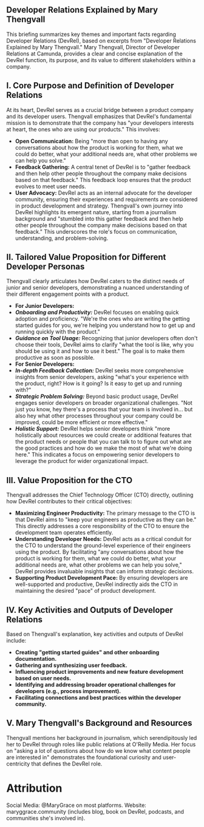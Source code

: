 ## Developer Relations Explained by Mary Thengvall
This briefing summarizes key themes and important facts regarding Developer Relations (DevRel), based on excerpts from "Developer Relations Explained by Mary Thengvall." Mary Thengvall, Director of Developer Relations at Camunda, provides a clear and concise explanation of the DevRel function, its purpose, and its value to different stakeholders within a company.

## I. Core Purpose and Definition of Developer Relations
At its heart, DevRel serves as a crucial bridge between a product company and its developer users. Thengvall emphasizes that DevRel's fundamental mission is to demonstrate that the company has "your developers interests at heart, the ones who are using our products." This involves:

* **Open Communication:** Being "more than open to having any conversations about how the product is working for them, what we could do better, what your additional needs are, what other problems we can help you solve."
* **Feedback Gathering:** A central tenet of DevRel is to "gather feedback and then help other people throughout the company make decisions based on that feedback." This feedback loop ensures that the product evolves to meet user needs.
* **User Advocacy:** DevRel acts as an internal advocate for the developer community, ensuring their experiences and requirements are considered in product development and strategy.
Thengvall's own journey into DevRel highlights its emergent nature, starting from a journalism background and "stumbled into this gather feedback and then help other people throughout the company make decisions based on that feedback." This underscores the role's focus on communication, understanding, and problem-solving.

## II. Tailored Value Proposition for Different Developer Personas
Thengvall clearly articulates how DevRel caters to the distinct needs of junior and senior developers, demonstrating a nuanced understanding of their different engagement points with a product.

* **For Junior Developers:**
* ***Onboarding and Productivity:*** DevRel focuses on enabling quick adoption and proficiency. "We're the ones who are writing the getting started guides for you, we're helping you understand how to get up and running quickly with the product."
* ***Guidance on Tool Usage:*** Recognizing that junior developers often don't choose their tools, DevRel aims to clarify "what the tool is like, why you should be using it and how to use it best." The goal is to make them productive as soon as possible.
* **For Senior Developers:**
* ***In-depth Feedback Collection:*** DevRel seeks more comprehensive insights from senior developers, asking "what's your experience with the product, right? How is it going? Is it easy to get up and running with?"
* ***Strategic Problem Solving:*** Beyond basic product usage, DevRel engages senior developers on broader organizational challenges. "Not just you know, hey there's a process that your team is involved in... but also hey what other processes throughout your company could be improved, could be more efficient or more effective."
* ***Holistic Support:*** DevRel helps senior developers think "more holistically about resources we could create or additional features that the product needs or people that you can talk to to figure out what are the good practices and how do we make the most of what we're doing here." This indicates a focus on empowering senior developers to leverage the product for wider organizational impact.

## III. Value Proposition for the CTO
Thengvall addresses the Chief Technology Officer (CTO) directly, outlining how DevRel contributes to their critical objectives:

* **Maximizing Engineer Productivity:** The primary message to the CTO is that DevRel aims to "keep your engineers as productive as they can be." This directly addresses a core responsibility of the CTO to ensure the development team operates efficiently.
* **Understanding Developer Needs:** DevRel acts as a critical conduit for the CTO to understand the ground-level experience of their engineers using the product. By facilitating "any conversations about how the product is working for them, what we could do better, what your additional needs are, what other problems we can help you solve," DevRel provides invaluable insights that can inform strategic decisions.
* **Supporting Product Development Pace:** By ensuring developers are well-supported and productive, DevRel indirectly aids the CTO in maintaining the desired "pace" of product development.

## IV. Key Activities and Outputs of Developer Relations
Based on Thengvall's explanation, key activities and outputs of DevRel include:

* **Creating "getting started guides" and other onboarding documentation.**
* **Gathering and synthesizing user feedback.**
* **Influencing product improvements and new feature development based on user needs.**
* **Identifying and addressing broader operational challenges for developers (e.g., process improvement).**
* **Facilitating connections and best practices within the developer community.**

## V. Mary Thengvall's Background and Resources
Thengvall mentions her background in journalism, which serendipitously led her to DevRel through roles like public relations at O'Reilly Media. Her focus on "asking a lot of questions about how do we know what content people are interested in" demonstrates the foundational curiosity and user-centricity that defines the DevRel role.

# Attribution
Social Media: @MaryGrace on most platforms.
Website: maryggrace.community (includes blog, book on DevRel, podcasts, and communities she's involved in).
